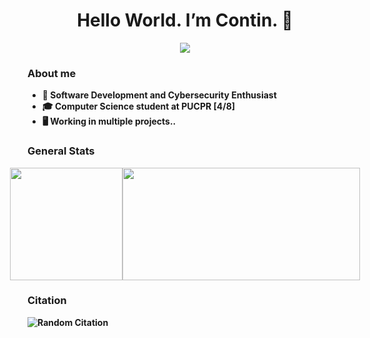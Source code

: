 <h1 align="center"><b>Hello World. I’m Contin. 👋</h1>

<p align="center">
    <a href="https://github.com/EduContin"><img src="https://readme-typing-svg.herokuapp.com?font=Time+New+Roman&color=cyan&size=25&center=true&vCenter=true&width=600&height=100&lines=011100110110100101101101011100000110110001111001;001000000110001001100101011101000111010001100101;011100100010000001110100011010000110000101101110;00100000011110010110111101110101"></a>
</p>


### About me
- 🔭 Software Development and Cybersecurity Enthusiast
- 🎓 Computer Science student at PUCPR [4/8]
- 🖥️ Working in multiple projects..

### General Stats
<div style="display: flex; align-items: center; justify-content: center;">
  <picture>
  <source srcset="https://github-readme-stats.vercel.app/api?username=EduContin&theme=tokyonight&show_icons=true" height= "180cm"/>
  <source srcset="https://github-readme-stats.vercel.app/api?username=EduContin&show_icons=true"/>
  <img src="https://github-readme-stats.vercel.app/api/top-langs/?username=EduContin&layout=compact&theme=tokyonight" />
</picture>
  <img height= "180cm" width="380cm"  src="https://github-readme-stats.vercel.app/api/top-langs/?username=EduContin&layout=compact&theme=tokyonight"/>
</div>

### Citation
![Random Citation](https://quotes-github-readme.vercel.app/api?type=horizontal&theme=tokyonight)
